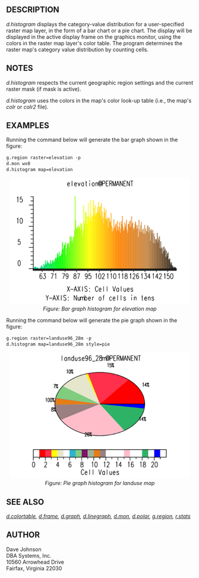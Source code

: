 ## DESCRIPTION

*d.histogram* displays the category-value distribution for a
user-specified raster map layer, in the form of a bar chart or a pie
chart. The display will be displayed in the active display frame on the
graphics monitor, using the colors in the raster map layer's color
table. The program determines the raster map's category value
distribution by counting cells.

## NOTES

*d.histogram* respects the current geographic region settings and the
current raster mask (if mask is active).

*d.histogram* uses the colors in the map's color look-up table (i.e.,
the map's *colr* or *colr2* file).

## EXAMPLES

Running the command below will generate the bar graph shown in the
figure:

```shell
g.region raster=elevation -p
d.mon wx0
d.histogram map=elevation
```

<div align="center" style="margin: 10px">

<img src="d_histogram_bar.png" data-border="0"
alt="d.histogram bar graph example" />  
*Figure: Bar graph histogram for elevation map*

</div>

Running the command below will generate the pie graph shown in the
figure:

```shell
g.region raster=landuse96_28m -p
d.histogram map=landuse96_28m style=pie
```

<div align="center" style="margin: 10px">

<img src="d_histogram_pie.png" data-border="0"
alt="d.histogram pie graph example" />  
*Figure: Pie graph histogram for landuse map*

</div>

## SEE ALSO

*[d.colortable](d.colortable.md), [d.frame](d.frame.md),
[d.graph](d.graph.md), [d.linegraph](d.linegraph.md), [d.mon](d.mon.md),
[d.polar](d.polar.md), [g.region](g.region.md), [r.stats](r.stats.md)*

## AUTHOR

Dave Johnson  
DBA Systems, Inc.  
10560 Arrowhead Drive  
Fairfax, Virginia 22030

